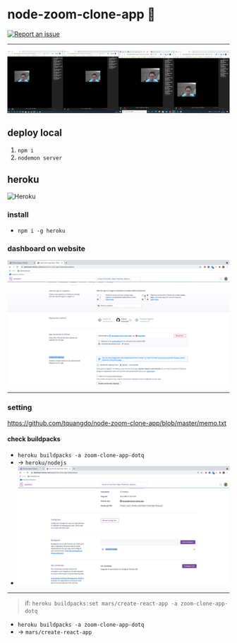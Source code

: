 # node-zoom-clone-app 🚀

[![Report an issue](https://img.shields.io/badge/Support-Issues-green)](https://github.com/tquangdo/node-zoom-clone-app/issues/new)
***********
![demo](demo.png)

## deploy local
1. `npm i`
2. `nodemon server`

## heroku
![Heroku](https://heroku-badge.herokuapp.com/?app=zoom-clone-app-dotq)
### install
- `npm i -g heroku`
### dashboard on website
![heroku](heroku.png)
***********
### setting
https://github.com/tquangdo/node-zoom-clone-app/blob/master/memo.txt
#### check buildpacks
- `heroku buildpacks -a zoom-clone-app-dotq`
- -> `heroku/nodejs`
- ![buildpacks](buildpacks.png)
***********
>if: `heroku buildpacks:set mars/create-react-app -a zoom-clone-app-dotq`
- `heroku buildpacks -a zoom-clone-app-dotq`
- -> `mars/create-react-app`

